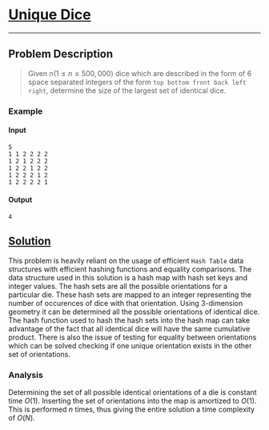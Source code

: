 [_metadata_:tags]:- "Kattis HashTable geometry"

# [Unique Dice](https://open.kattis.com/problems/uniquedice)

---

## Problem Description
> Given $n (1 \le n \le 500,000)$ dice which are described in the form of 6 space separated integers of the form `top bottom front back left right`, determine the size of the largest set of identical dice.

### Example
#### Input
```
5
1 1 2 2 2 2
1 2 1 2 2 2
1 2 2 1 2 2
1 2 2 2 1 2
1 2 2 2 2 1
```
#### Output
```
4
```

## [Solution](%PUBLIC_URL%/solutions/unique_dice.cpp)
This problem is heavily reliant on the usage of efficient `Hash Table` data structures with efficient hashing functions and equality comparisons. The data structure used in this solution is a hash map with hash set keys and integer values. The hash sets are all the possible orientations for a particular die. These hash sets are mapped to an integer representing the number of occurences of dice with that orientation. Using 3-dimension geometry it can be determined all the possible orientations of identical dice. The hash function used to hash the hash sets into the hash map can take advantage of the fact that all identical dice will have the same cumulative product. There is also the issue of testing for equality between orientations which can be solved checking if one unique orientation exists in the other set of orientations.

### Analysis
Determining the set of all possible identical orientations of a die is constant time $O(1)$. Inserting the set of orientations into the map is amortized to $O(1)$. This is performed $n$ times, thus giving the entire solution a time complexity of $O(N)$.